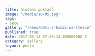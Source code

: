 ```yaml
---
title: hledání pokladů
image: "/media/10705.jpg"
tags:
- akce
gallery: "/news/deti-z-hobzi-na-stezce"
published: true
date: 2017-05-13 07:30:14.000000000 Z
category: gallery
layout: photo
---
```

